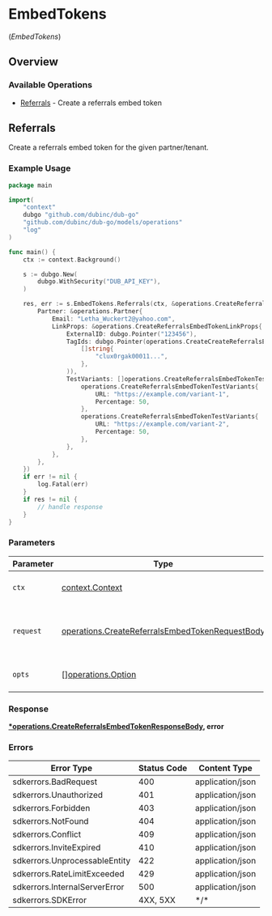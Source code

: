 # EmbedTokens
(*EmbedTokens*)

## Overview

### Available Operations

* [Referrals](#referrals) - Create a referrals embed token

## Referrals

Create a referrals embed token for the given partner/tenant.

### Example Usage

<!-- UsageSnippet language="go" operationID="createReferralsEmbedToken" method="post" path="/tokens/embed/referrals" -->
```go
package main

import(
	"context"
	dubgo "github.com/dubinc/dub-go"
	"github.com/dubinc/dub-go/models/operations"
	"log"
)

func main() {
    ctx := context.Background()

    s := dubgo.New(
        dubgo.WithSecurity("DUB_API_KEY"),
    )

    res, err := s.EmbedTokens.Referrals(ctx, &operations.CreateReferralsEmbedTokenRequestBody{
        Partner: &operations.Partner{
            Email: "Letha_Wuckert2@yahoo.com",
            LinkProps: &operations.CreateReferralsEmbedTokenLinkProps{
                ExternalID: dubgo.Pointer("123456"),
                TagIds: dubgo.Pointer(operations.CreateCreateReferralsEmbedTokenTagIdsArrayOfStr(
                    []string{
                        "clux0rgak00011...",
                    },
                )),
                TestVariants: []operations.CreateReferralsEmbedTokenTestVariants{
                    operations.CreateReferralsEmbedTokenTestVariants{
                        URL: "https://example.com/variant-1",
                        Percentage: 50,
                    },
                    operations.CreateReferralsEmbedTokenTestVariants{
                        URL: "https://example.com/variant-2",
                        Percentage: 50,
                    },
                },
            },
        },
    })
    if err != nil {
        log.Fatal(err)
    }
    if res != nil {
        // handle response
    }
}
```

### Parameters

| Parameter                                                                                                          | Type                                                                                                               | Required                                                                                                           | Description                                                                                                        |
| ------------------------------------------------------------------------------------------------------------------ | ------------------------------------------------------------------------------------------------------------------ | ------------------------------------------------------------------------------------------------------------------ | ------------------------------------------------------------------------------------------------------------------ |
| `ctx`                                                                                                              | [context.Context](https://pkg.go.dev/context#Context)                                                              | :heavy_check_mark:                                                                                                 | The context to use for the request.                                                                                |
| `request`                                                                                                          | [operations.CreateReferralsEmbedTokenRequestBody](../../models/operations/createreferralsembedtokenrequestbody.md) | :heavy_check_mark:                                                                                                 | The request object to use for the request.                                                                         |
| `opts`                                                                                                             | [][operations.Option](../../models/operations/option.md)                                                           | :heavy_minus_sign:                                                                                                 | The options for this request.                                                                                      |

### Response

**[*operations.CreateReferralsEmbedTokenResponseBody](../../models/operations/createreferralsembedtokenresponsebody.md), error**

### Errors

| Error Type                    | Status Code                   | Content Type                  |
| ----------------------------- | ----------------------------- | ----------------------------- |
| sdkerrors.BadRequest          | 400                           | application/json              |
| sdkerrors.Unauthorized        | 401                           | application/json              |
| sdkerrors.Forbidden           | 403                           | application/json              |
| sdkerrors.NotFound            | 404                           | application/json              |
| sdkerrors.Conflict            | 409                           | application/json              |
| sdkerrors.InviteExpired       | 410                           | application/json              |
| sdkerrors.UnprocessableEntity | 422                           | application/json              |
| sdkerrors.RateLimitExceeded   | 429                           | application/json              |
| sdkerrors.InternalServerError | 500                           | application/json              |
| sdkerrors.SDKError            | 4XX, 5XX                      | \*/\*                         |